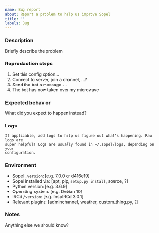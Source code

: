 ```yaml
---
name: Bug report
about: Report a problem to help us improve Sopel
title: ''
labels: Bug
---
```


<!-- Before reporting a bug, please search both open *and closed* issues to
see if it has already been reported. If you can, try to reproduce the problem
on an unmodified copy of the `master` branch first, as sometimes bugs are found
and fixed without a report. If the problem is unreported and persists in
`master`, please help us fix it quickly by filling out as much of this
information as you can. Thanks! -->

### Description
Briefly describe the problem

### Reproduction steps
1. Set this config option...
2. Connect to server, join a channel, ...?
3. Send the bot a message `...`
4. The bot has now taken over my microwave

### Expected behavior
What did you expect to happen instead?

### Logs
```
If applicable, add logs to help us figure out what's happening. Raw logs are
super helpful! Logs are usually found in ~/.sopel/logs, depending on your
configuration.
```

### Environment
- Sopel `.version`: [e.g. 7.0.0 or d416e19]
- Sopel installed via: [apt, pip, `setup.py install`, source, ?]
- Python version: [e.g. 3.6.9]
- Operating system: [e.g. Debian 10]
- IRCd `/version`: [e.g. InspIRCd 3.0.1]
- Relevant plugins: [adminchannel, weather, custom\_thing.py, ?]

### Notes
Anything else we should know?
